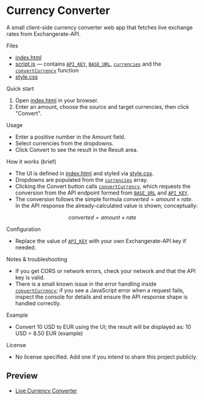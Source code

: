 
# Currency Converter

A small client-side currency converter web app that fetches live exchange rates from Exchangerate-API.

Files

- [index.html](index.html)
- [script.js](script.js) — contains [`API_KEY`](script.js), [`BASE_URL`](script.js), [`currencies`](script.js) and the [`convertCurrency`](script.js) function
- [style.css](style.css)

Quick start

1. Open [index.html](index.html) in your browser.
2. Enter an amount, choose the source and target currencies, then click "Convert".

Usage

- Enter a positive number in the Amount field.
- Select currencies from the dropdowns.
- Click Convert to see the result in the Result area.

How it works (brief)

- The UI is defined in [index.html](index.html) and styled via [style.css](style.css).
- Dropdowns are populated from the [`currencies`](script.js) array.
- Clicking the Convert button calls [`convertCurrency`](script.js), which requests the conversion from the API endpoint formed from [`BASE_URL`](script.js) and [`API_KEY`](script.js).
- The conversion follows the simple formula $converted = amount \times rate$. In the API response the already-calculated value is shown; conceptually:

$$
converted = amount \times rate
$$

Configuration

- Replace the value of [`API_KEY`](script.js) with your own Exchangerate-API key if needed.

Notes & troubleshooting

- If you get CORS or network errors, check your network and that the API key is valid.
- There is a small known issue in the error handling inside [`convertCurrency`](script.js); if you see a JavaScript error when a request fails, inspect the console for details and ensure the API response shape is handled correctly.

Example

- Convert 10 USD to EUR using the UI; the result will be displayed as:
  10 USD = 8.50 EUR (example)

License

- No license specified. Add one if you intend to share this project publicly.

## Preview 
- [Live Currency Converter]()